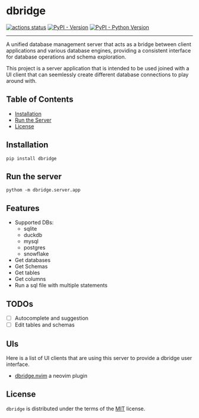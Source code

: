# dbridge

[![actions status](https://img.shields.io/github/actions/workflow/status/e3oroush/dbridge/publish-pypi.yml?branch=main&logo=github&style=)](https://github.com/e3oroush/dbridge/actions)
[![PyPI - Version](https://img.shields.io/pypi/v/dbridge.svg)](https://pypi.org/project/dbridge)
[![PyPI - Python Version](https://img.shields.io/pypi/pyversions/dbridge.svg)](https://pypi.org/project/dbridge)

---

A unified database management server that acts as a bridge between client applications and various database engines, providing a consistent interface for database operations and schema exploration.

This project is a server application that is intended to be used joined with a UI client that can seemlessly create different database connections to play around with.

## Table of Contents

- [Installation](#installation)
- [Run the Server](#run-the-server)
- [License](#license)

## Installation

```console
pip install dbridge
```

## Run the server

```console
pythom -m dbridge.server.app
```

## Features

- Supported DBs:
  - sqlite
  - duckdb
  - mysql
  - postgres
  - snowflake
- Get databases
- Get Schemas
- Get tables
- Get columns
- Run a sql file with multiple statements

## TODOs

- [ ] Autocomplete and suggestion
- [ ] Edit tables and schemas

## UIs

Here is a list of UI clients that are using this server to provide a dbridge user interface.

- [dbridge.nvim]() a neovim plugin

## License

`dbridge` is distributed under the terms of the [MIT](https://spdx.org/licenses/MIT.html) license.
